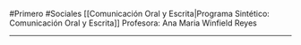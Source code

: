 #Primero #Sociales 
[[Comunicación Oral y Escrita|Programa Sintético: Comunicación Oral y Escrita]]
Profesora: Ana Maria Winfield Reyes
____


